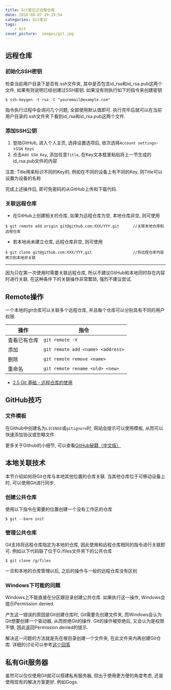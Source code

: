 ```yaml
---
title: Git笔记之远程仓库
date: 2018-08-07 19:19:54
categories: Git笔记
tags:
    - Git
cover_picture:  images/git.jpg
---
```

<!-- <script type="text/javascript" src="https://cdnjs.cloudflare.com/ajax/libs/mathjax/2.7.4/MathJax.js?config=default"></script> -->



远程仓库
-----------------------------
### 初始化SSH密钥

检查当前用户目录下是否有.ssh文件夹, 其中是否包含id_rsa和id_rsa.pub这两个文件, 如果有则说明已经创建过SSH密钥. 如果没有则执行如下的指令来创建密钥

```
$ ssh-keygen -t rsa -C "youremail@example.com"
```

指令执行过程中会询问几个问题, 全部使用默认值即可. 执行完毕后就可以在当前用户目录的.ssh文件夹下看到id_rsa和id_rsa.pub这两个文件.


### 添加SSH公钥

1. 登陆GitHub, 进入个人主页, 选择设置选项后, 依次选择`Account settings`->`SSH Keys`
2. 点击`Add SSH Key`, 添加任意`Title`, 在Key文本框里粘贴将上一节生成的id_rsa.pub文件的内容

注意: Title用来标识不同的Key的, 例如在不同的设备上有不同的Key, 则Title可以设置为设备的名称

完成上述操作后, 即可免密码的从GitHub上传和下载代码.


### 关联远程仓库

- 在GitHub上创建相关的仓库, 如果为远程仓库为空, 本地仓库非空, 则可使用
```
$ git remote add origin git@github.com:XXX/YYY.git      //关联本地仓库和远程仓库
```
- 若本地尚未建立仓库, 远程仓库非空, 则可使用
```
$ git clone git@github.com:XXX/YYY.git                  //将远程仓库内容拷贝到本地并关联
```

---------------------

因为只在第一次使用时需要关联远程仓库, 所以不建议GitHub和本地同时存在内容时进行关联. 在这种条件下的关联操作非常繁琐, 强烈不建议尝试.


Remote操作
-------------------

一个本地的git仓库可以关联多个远程仓库, 并且每个仓库可以分别具有不同的用户权限.


操作            | 指令
----------------|---------------------------------------
查看已有仓库     | `git remote -V`
添加            | `git remote add <name> <address>`
删除            | `git remote remove <name>`
重命名          | `git remote rename <old> <new> `

- [2.5 Git 基础 - 远程仓库的使用](https://git-scm.com/book/zh/v2/Git-%E5%9F%BA%E7%A1%80-%E8%BF%9C%E7%A8%8B%E4%BB%93%E5%BA%93%E7%9A%84%E4%BD%BF%E7%94%A8)

GitHub技巧
-----------------------


### 文件模板

在Github中创建名为`LICENSE`或`gitignore`时, 网站会提示可以使用模板, 从而可以快速添加协议或忽略文件.

更多关于Github的小细节, 可以查看[GitHub秘籍（中文版）](https://www.kancloud.cn/thinkphp/github-tips/37890)




本地关联技术
-----------------------------

本节介绍如何将Git仓库与本地其他位置的仓库关联. 当其他仓库位于可移动设备上时, 可以使用Git进行同步.

### 创建公共仓库

使用以下指令在需要的位置创建一个没有工作区的仓库

```
$ git --bare init
```


### 管理公共仓库

Git支持将远程仓库指定为本地的仓库, 因此使用和远程仓库相同的指令进行关联即可. 例如以下代码联了位于G:/files文件夹下的公共仓库

```
$ git clone /g/files
```

一旦和本地的仓库管理以后, 之后的操作与一般的远程仓库没有区别


### Windows下可能的问题

Windows上不能直接在分区跟目录创建公共仓库. 如果执行这一操作, Windows会提示Permission denied. 

产生这一错误的原因是Git创建仓库时, Git需要先创建文件夹, 而Windows会认为Git想要创建一个驱动器, 从而拒绝Git的操作. Git的操作被拒绝后, 又会认为是权限不够, 因此返回Permission denied的提示.

解决这一问题的方法就是先在根目录创建一个文件夹, 在此文件夹内再创建Git仓库. 详细的讨论可以参考[这个回答](https://superuser.com/questions/409177/git-init-bare-permission-denied-on-16gb-usb-stick)


私有Git服务器
--------------

虽然可以仅仅使用Git就可以搭建私有服务器, 但出于使用更方便的角度考虑, 还是使用现有的解决方案更好. 例如Gogs.


